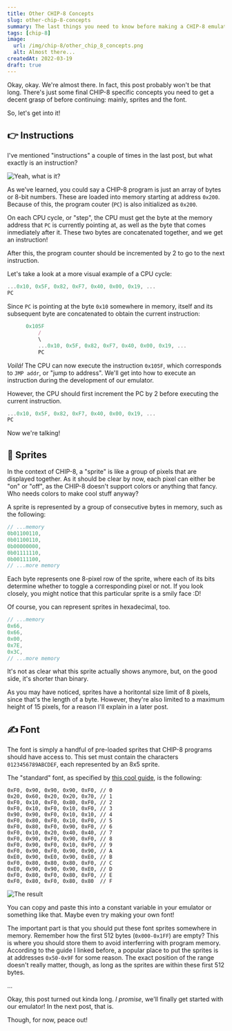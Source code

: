 ```yaml
---
title: Other CHIP-8 Concepts
slug: other-chip-8-concepts
summary: The last things you need to know before making a CHIP-8 emulator.
tags: [chip-8]
image:
  url: /img/chip-8/other_chip_8_concepts.png
  alt: Almost there...
createdAt: 2022-03-19
draft: true
---
```


Okay, okay. We're almost there. In fact, this post probably won't be that long. There's just some final CHIP-8 specific concepts you need to get a decent grasp of before continuing: mainly, sprites and the font.

So, let's get into it!

## 👉 Instructions

I've mentioned "instructions" a couple of times in the last post, but what exactly is an instruction?

![Yeah, what is it?](/img/thinking_emoji.gif)

As we've learned, you could say a CHIP-8 program is just an array of bytes or 8-bit numbers. These are loaded into memory starting at address `0x200`. Because of this, the program couter (`PC`) is also initialized as `0x200`.

On each CPU cycle, or "step", the CPU must get the byte at the memory address that `PC` is currently pointing at, as well as the byte that comes inmediately after it. These two bytes are concatenated together, and we get an instruction!

After this, the program counter should be incremented by 2 to go to the next instruction.

Let's take a look at a more visual example of a CPU cycle:

```js
...0x10, 0x5F, 0x82, 0xF7, 0x40, 0x00, 0x19, ...
PC
```

Since `PC` is pointing at the byte `0x10` somewhere in memory, itself and its subsequent byte are concatenated to obtain the current instruction:

```js
      0x105F
          /
          \
          ...0x10, 0x5F, 0x82, 0xF7, 0x40, 0x00, 0x19, ...
          PC
```

_Voilá!_ The CPU can now execute the instruction `0x105F`, which corresponds to `JMP addr`, or "jump to address". We'll get into how to execute an instruction during the development of our emulator.

However, the CPU should first increment the PC by 2 before executing the current instruction.

```js
...0x10, 0x5F, 0x82, 0xF7, 0x40, 0x00, 0x19, ...
PC
```

Now we're talking!

## 👾 Sprites

In the context of CHIP-8, a "sprite" is like a group of pixels that are displayed together. As it should be clear by now, each pixel can either be "on" or "off", as the CHIP-8 doesn't support colors or anything that fancy. Who needs colors to make cool stuff anyway?

A sprite is represented by a group of consecutive bytes in memory, such as the following:

```js
// ...memory
0b01100110,
0b01100110,
0b00000000,
0b01111110,
0b00111100,
// ...more memory
```

Each byte represents one 8-pixel row of the sprite, where each of its bits determine whether to toggle a corresponding pixel or not. If you look closely, you might notice that this particular sprite is a smily face :D!

Of course, you can represent sprites in hexadecimal, too.

```js
// ...memory
0x66,
0x66,
0x00,
0x7E,
0x3C,
// ...more memory
```

It's not as clear what this sprite actually shows anymore, but, on the good side, it's shorter than binary.

As you may have noticed, sprites have a horitontal size limit of 8 pixels, since that's the length of a byte. However, they're also limited to a maximum height of 15 pixels, for a reason I'll explain in a later post.

## ✍ Font

The font is simply a handful of pre-loaded sprites that CHIP-8 programs should have access to. This set must contain the characters `0123456789ABCDEF`, each represented by an 8x5 sprite.

The "standard" font, as specified by [this cool guide](https://tobiasvl.github.io/blog/write-a-chip-8-emulator), is the following:

```
0xF0, 0x90, 0x90, 0x90, 0xF0, // 0
0x20, 0x60, 0x20, 0x20, 0x70, // 1
0xF0, 0x10, 0xF0, 0x80, 0xF0, // 2
0xF0, 0x10, 0xF0, 0x10, 0xF0, // 3
0x90, 0x90, 0xF0, 0x10, 0x10, // 4
0xF0, 0x80, 0xF0, 0x10, 0xF0, // 5
0xF0, 0x80, 0xF0, 0x90, 0xF0, // 6
0xF0, 0x10, 0x20, 0x40, 0x40, // 7
0xF0, 0x90, 0xF0, 0x90, 0xF0, // 8
0xF0, 0x90, 0xF0, 0x10, 0xF0, // 9
0xF0, 0x90, 0xF0, 0x90, 0x90, // A
0xE0, 0x90, 0xE0, 0x90, 0xE0, // B
0xF0, 0x80, 0x80, 0x80, 0xF0, // C
0xE0, 0x90, 0x90, 0x90, 0xE0, // D
0xF0, 0x80, 0xF0, 0x80, 0xF0, // E
0xF0, 0x80, 0xF0, 0x80, 0x80  // F
```

![The result](/img/chip-8/standard_font.png)

You can copy and paste this into a constant variable in your emulator or something like that. Maybe even try making your own font!

The important part is that you should put these font sprites somewhere in memory. Remember how the first 512 bytes (`0x000-0x1FF`) are empty? This is where you should store them to avoid interferring with program memory. According to the guide I linked before, a popular place to put the sprites is at addresses `0x50-0x9F` for some reason. The exact position of the range doesn't really matter, though, as long as the sprites are within these first 512 bytes.

...

Okay, this post turned out kinda long. _I promise_, we'll finally get started with our emulator! In the next post, that is.

Though, for now, peace out!
